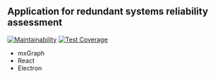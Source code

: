 ## Application for redundant systems reliability assessment

[![Maintainability](https://api.codeclimate.com/v1/badges/08e6cdb1c30907fcad72/maintainability)](https://codeclimate.com/github/porkupinempokr/reliability/maintainability)
[![Test Coverage](https://api.codeclimate.com/v1/badges/08e6cdb1c30907fcad72/test_coverage)](https://codeclimate.com/github/porkupinempokr/reliability/test_coverage)

- mxGraph
- React
- Electron
